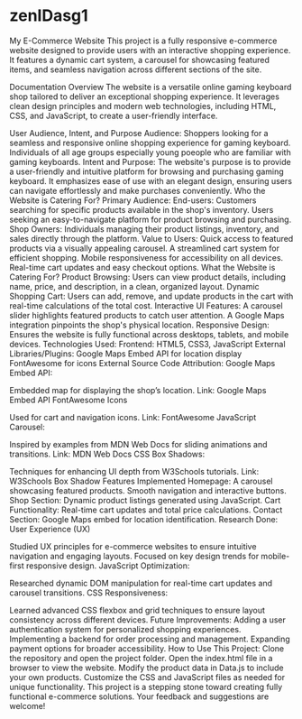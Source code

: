 # zenIDasg1
My E-Commerce Website
This project is a fully responsive e-commerce website designed to provide users with an interactive shopping experience. It features a dynamic cart system, a carousel for showcasing featured items, and seamless navigation across different sections of the site.

Documentation
Overview
The website is a versatile online gaming keyboard shop tailored to deliver an exceptional shopping experience. It leverages clean design principles and modern web technologies, including HTML, CSS, and JavaScript, to create a user-friendly interface.

User Audience, Intent, and Purpose
Audience:
Shoppers looking for a seamless and responsive online shopping experience for gaming keyboard.
Individuals of all age groups especially young poeople who are familiar with gaming keyboards.
Intent and Purpose:
The website's purpose is to provide a user-friendly and intuitive platform for browsing and purchasing gaming keyboard.
It emphasizes ease of use with an elegant design, ensuring users can navigate effortlessly and make purchases conveniently.
Who the Website is Catering For?
Primary Audience:
End-users:
Customers searching for specific products available in the shop's inventory.
Users seeking an easy-to-navigate platform for product browsing and purchasing.
Shop Owners:
Individuals managing their product listings, inventory, and sales directly through the platform.
Value to Users:
Quick access to featured products via a visually appealing carousel.
A streamlined cart system for efficient shopping.
Mobile responsiveness for accessibility on all devices.
Real-time cart updates and easy checkout options.
What the Website is Catering For?
Product Browsing:
Users can view product details, including name, price, and description, in a clean, organized layout.
Dynamic Shopping Cart:
Users can add, remove, and update products in the cart with real-time calculations of the total cost.
Interactive UI Features:
A carousel slider highlights featured products to catch user attention.
A Google Maps integration pinpoints the shop's physical location.
Responsive Design:
Ensures the website is fully functional across desktops, tablets, and mobile devices.
Technologies Used:
Frontend:
HTML5, CSS3, JavaScript
External Libraries/Plugins:
Google Maps Embed API for location display
FontAwesome for icons
External Source Code Attribution:
Google Maps Embed API:

Embedded map for displaying the shop’s location.
Link: Google Maps Embed API
FontAwesome Icons

Used for cart and navigation icons.
Link: FontAwesome
JavaScript Carousel:

Inspired by examples from MDN Web Docs for sliding animations and transitions.
Link: MDN Web Docs
CSS Box Shadows:

Techniques for enhancing UI depth from W3Schools tutorials.
Link: W3Schools Box Shadow
Features Implemented
Homepage:
A carousel showcasing featured products.
Smooth navigation and interactive buttons.
Shop Section:
Dynamic product listings generated using JavaScript.
Cart Functionality:
Real-time cart updates and total price calculations.
Contact Section:
Google Maps embed for location identification.
Research Done:
User Experience (UX)

Studied UX principles for e-commerce websites to ensure intuitive navigation and engaging layouts.
Focused on key design trends for mobile-first responsive design.
JavaScript Optimization:

Researched dynamic DOM manipulation for real-time cart updates and carousel transitions.
CSS Responsiveness:

Learned advanced CSS flexbox and grid techniques to ensure layout consistency across different devices.
Future Improvements:
Adding a user authentication system for personalized shopping experiences.
Implementing a backend for order processing and management.
Expanding payment options for broader accessibility.
How to Use This Project:
Clone the repository and open the project folder.
Open the index.html file in a browser to view the website.
Modify the product data in Data.js to include your own products.
Customize the CSS and JavaScript files as needed for unique functionality.
This project is a stepping stone toward creating fully functional e-commerce solutions. Your feedback and suggestions are welcome!
